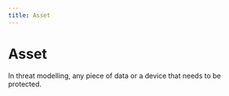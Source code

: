 ```yaml
---
title: Asset
---
```

# Asset

In threat modelling, any piece of data or a device that needs to be protected.